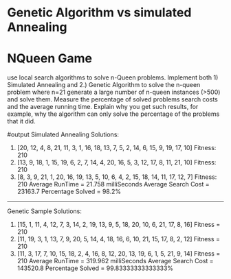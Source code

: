 # Genetic Algorithm vs simulated Annealing 

# NQueen Game
 use local search algorithms to solve n-Queen problems. Implement 
both 1) Simulated Annealing and 2.) Genetic Algorithm to solve the 
n-queen problem where 
n=21 generate a large number of n-queen instances (>500) and solve 
them. Measure the percentage of solved
 problems search costs and the average running time. Explain why 
you get such results, for example, why
 the algorithm can only solve the percentage of the problems that 
it did. 
 

#output
Simulated Annealing Solutions:
1) [20, 12, 4, 8, 21, 11, 3, 1, 16, 18, 13, 7, 5, 2, 14, 6, 15, 9, 19, 
17, 10] Fitness: 210
2) [13, 9, 18, 1, 15, 19, 6, 2, 7, 14, 4, 20, 16, 5, 3, 12, 17, 8, 11, 
21, 10] Fitness: 210
3) [8, 3, 9, 21, 1, 20, 16, 19, 13, 5, 10, 6, 4, 2, 15, 18, 14, 11, 17, 
12, 7] Fitness: 210
Average RunTime = 21.758 milliSeconds
Average Search Cost = 23163.7
Percentage Solved = 98.2%
****************************************************************************************************
Genetic Sample Solutions: 
1) [15, 1, 11, 4, 12, 7, 3, 14, 2, 19, 13, 9, 5, 18, 20, 10, 6, 21, 17, 
8, 16]  Fitness = 210
2) [11, 19, 3, 1, 13, 7, 9, 20, 5, 14, 4, 18, 16, 6, 10, 21, 15, 17, 8, 
2, 12]  Fitness = 210
3) [11, 3, 17, 7, 10, 15, 18, 2, 4, 16, 8, 12, 20, 13, 19, 6, 1, 5, 21, 
9, 14]  Fitness = 210
Average RunTime = 319.962 milliSeconds
Average Search Cost = 143520.8
Percentage Solved = 99.83333333333333%
